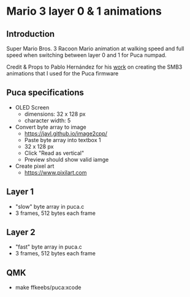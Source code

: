# Mario 3 layer 0 & 1 animations
## Introduction

Super Mario Bros. 3 Racoon Mario animation at walking speed and full speed when switching between layer 0 and 1 for Puca numpad.

Credit & Props to Pablo Hernández for his [work](https://gitlab.com/pablunsky/mechwild-mercutio-mario-firmware) on creating the SMB3 animations that I used for the Puca firmware

## Puca specifications

- OLED Screen
    - dimensions: 32 x 128 px
    - character width: 5
- Convert byte array to image
    - https://javl.github.io/image2cpp/
    - Paste byte array into textbox 1
    - 32 x 128 px
    - Click "Read as vertical"
    - Preview should show valid iamge
- Create pixel art
    - https://www.pixilart.com

## Layer 1

- "slow" byte array in puca.c
- 3 frames, 512 bytes each frame

## Layer 2

- "fast" byte array in puca.c
- 3 frames, 512 bytes each frame

## QMK

- make ffkeebs/puca:xcode